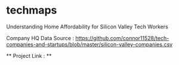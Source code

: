 # techmaps
Understanding Home Affordability for Silicon Valley Tech Workers

Company HQ Data Source : https://github.com/connor11528/tech-companies-and-startups/blob/master/silicon-valley-companies.csv

** Project Link : **
